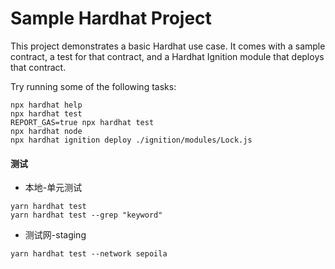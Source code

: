 # Sample Hardhat Project

This project demonstrates a basic Hardhat use case. It comes with a sample contract, a test for that contract, and a Hardhat Ignition module that deploys that contract.

Try running some of the following tasks:

```shell
npx hardhat help
npx hardhat test
REPORT_GAS=true npx hardhat test
npx hardhat node
npx hardhat ignition deploy ./ignition/modules/Lock.js
```


#### 测试

 * 本地-单元测试
```
yarn hardhat test
yarn hardhat test --grep "keyword"
```


 * 测试网-staging
```
yarn hardhat test --network sepoila
```
